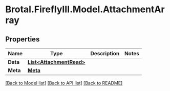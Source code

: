 # Brotal.FireflyIII.Model.AttachmentArray

## Properties

Name | Type | Description | Notes
------------ | ------------- | ------------- | -------------
**Data** | [**List&lt;AttachmentRead&gt;**](AttachmentRead.md) |  | 
**Meta** | [**Meta**](Meta.md) |  | 

[[Back to Model list]](../../README.md#documentation-for-models) [[Back to API list]](../../README.md#documentation-for-api-endpoints) [[Back to README]](../../README.md)

